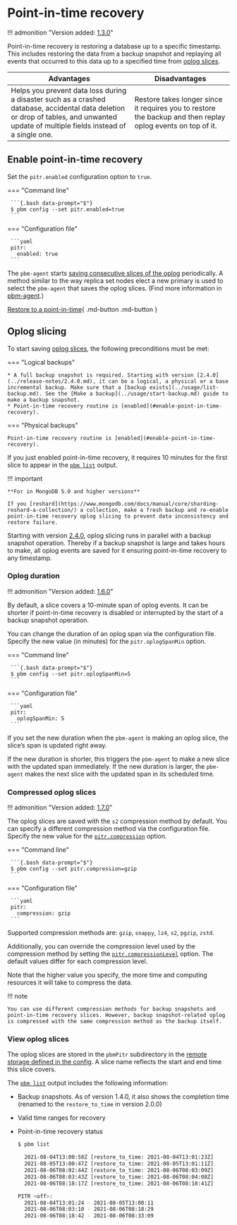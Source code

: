 # Point-in-time recovery

!!! admonition "Version added: [1.3.0](../release-notes/1.3.0.md)"

Point-in-time recovery is restoring a database up to a specific timestamp. This includes restoring the data from a backup snapshot and replaying all events that occurred to this data up to a specified time from [oplog slices](#oplog-slicing). 

| Advantages                     | Disadvantages                   |
| ------------------------------ | ------------------------------- |
| Helps you prevent data loss during a disaster such as a crashed database, accidental data deletion or drop of tables, and unwanted update of multiple fields instead of a single one. | Restore takes longer since it requires you to restore the backup and then replay oplog events on top of it.|

## Enable point-in-time recovery

Set the `pitr.enabled` configuration option to `true`.

=== "Command line"

     ```{.bash data-prompt="$"}
     $ pbm config --set pitr.enabled=true
     ```

=== "Configuration file"

     ```yaml
     pitr:
       enabled: true
     ```

The `pbm-agent` starts [saving consecutive slices of the oplog](#oplog-slicing) periodically. A method similar to the way replica set nodes elect a new primary is used to select the `pbm-agent` that saves the oplog slices. (Find more information in [pbm-agent](../details/pbm-agent.md).)


[Restore to a point-in-time](../usage/pitr-tutorial.md){ .md-button .md-button }

## Oplog slicing

To start saving [oplog slices](../reference/glossary.md#oplog), the following preconditions must be met:

=== "Logical backups"

    * A full backup snapshot is required. Starting with version [2.4.0](../release-notes/2.4.0.md), it can be a logical, a physical or a base incremental backup. Make sure that a [backup exists](../usage/list-backup.md). See the [Make a backup](../usage/start-backup.md) guide to make a backup snapshot.
    * Point-in-time recovery routine is [enabled](#enable-point-in-time-recovery). 

=== "Physical backups"

    Point-in-time recovery routine is [enabled](#enable-point-in-time-recovery). 
    

If you just enabled point-in-time recovery, it requires 10 minutes for the first slice to appear in the [`pbm list`](../reference/pbm-commands.md#pbm-list) output.

!!! important

    **For in MongoDB 5.0 and higher versions**

    If you [reshard](https://www.mongodb.com/docs/manual/core/sharding-reshard-a-collection/) a collection, make a fresh backup and re-enable point-in-time recovery oplog slicing to prevent data inconsistency and restore failure.

Starting with version [2.4.0](../release-notes/2.4.0.md), oplog slicing runs in parallel with a backup snapshot operation. Thereby if a backup snapshot is large and takes hours to make, all oplog events are saved for it ensuring point-in-time recovery to any timestamp.

### Oplog duration

!!! admonition "Version added: [1.6.0](../release-notes/1.6.0.md)"

By default, a slice covers a 10-minute span of oplog events. It can be shorter if point-in-time recovery is disabled or interrupted by the start of a backup snapshot operation.

You can change the duration of an oplog span via the configuration file. Specify the new value (in minutes) for the `pitr.oplogSpanMin` option.

=== "Command line"

     ```{.bash data-prompt="$"}
     $ pbm config --set pitr.oplogSpanMin=5
     ```

=== "Configuration file"

     ```yaml
     pitr:
       oplogSpanMin: 5
     ```

If you set the new duration when the `pbm-agent` is making an oplog slice, the slice’s span is updated right away.

If the new duration is shorter, this triggers the `pbm-agent` to make a new slice with the updated span immediately. If the new duration is larger,  the `pbm-agent` makes the next slice with the updated span in its scheduled time.

### Compressed oplog slices 

!!! admonition "Version added: [1.7.0](../release-notes/1.7.0.md)"

The oplog slices are saved with the `s2` compression method by default. You can specify a different compression method via the configuration file. Specify the new value for the [`pitr.compression`](../reference/pitr-options.md#pitrcompression) option.

=== "Command line"

     ```{.bash data-prompt="$"}
     $ pbm config --set pitr.compression=gzip
     ```

=== "Configuration file"

     ```yaml
     pitr:
       compression: gzip
     ```

Supported compression methods are: `gzip`, `snappy`, `lz4`, `s2`, `pgzip`, `zstd`.

Additionally, you can override the compression level used by the compression method by setting the [`pitr.compressionLevel`](../reference/pitr-options.md#pitrcompressionlevel) option. The default values differ for each compression level. 

Note that the higher value you specify, the more time and computing resources it will take to compress the data.

!!! note 

    You can use different compression methods for backup snapshots and point-in-time recovery slices. However, backup snapshot-related oplog is compressed with the same compression method as the backup itself.

### View oplog slices

The oplog slices are stored in the `pbmPitr` subdirectory in the [remote storage defined in the config](../details/storage-configuration.md#storage-config). A slice name reflects the start and end time this slice covers.

The [`pbm list`](../reference/pbm-commands.md#pbm-list) output includes the following information:

* Backup snapshots. As of version 1.4.0, it also shows the completion time (renamed to the `restore_to_time` in version 2.0.0)
* Valid time ranges for recovery
* Point-in-time recovery status

   ```{.bash data-prompt="$"}
   $ pbm list

     2021-08-04T13:00:58Z [restore_to_time: 2021-08-04T13:01:23Z]
     2021-08-05T13:00:47Z [restore_to_time: 2021-08-05T13:01:11Z]
     2021-08-06T08:02:44Z [restore_to_time: 2021-08-06T08:03:09Z]
     2021-08-06T08:03:43Z [restore_to_time: 2021-08-06T08:04:08Z]
     2021-08-06T08:18:17Z [restore_to_time: 2021-08-06T08:18:41Z]

   PITR <off>:
     2021-08-04T13:01:24 - 2021-08-05T13:00:11
     2021-08-06T08:03:10 - 2021-08-06T08:18:29
     2021-08-06T08:18:42 - 2021-08-06T08:33:09
   ```


